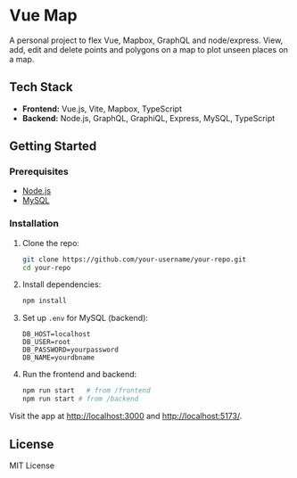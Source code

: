# Vue Map

A personal project to flex Vue, Mapbox, GraphQL and node/express. View, add, edit and delete points and polygons on a map to plot unseen places on a map.

## Tech Stack

- **Frontend:** Vue.js, Vite, Mapbox, TypeScript
- **Backend:** Node.js, GraphQL, GraphiQL, Express, MySQL, TypeScript

## Getting Started

### Prerequisites

- [Node.js](https://nodejs.org/)
- [MySQL](https://www.mysql.com/)

### Installation

1. Clone the repo:

   ```bash
   git clone https://github.com/your-username/your-repo.git
   cd your-repo
   ```

2. Install dependencies:

   ```bash
   npm install
   ```

3. Set up `.env` for MySQL (backend):

   ```env
   DB_HOST=localhost
   DB_USER=root
   DB_PASSWORD=yourpassword
   DB_NAME=yourdbname
   ```

4. Run the frontend and backend:
   ```bash
   npm run start   # from /frontend
   npm run start # from /backend
   ```

Visit the app at [http://localhost:3000](http://localhost:3000) and [http://localhost:5173/](http://localhost:5173/).

## License

MIT License
